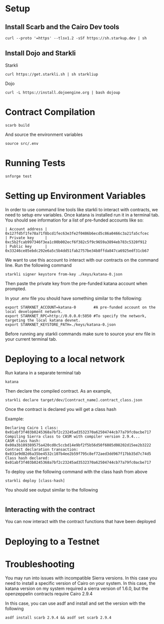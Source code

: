 # Setup

## Install Scarb and the Cairo Dev tools
```
curl --proto '=https' --tlsv1.2 -sSf https://sh.starkup.dev | sh
```

## Install Dojo and Starkli
Starkli
```
curl https://get.starkli.sh | sh starkliup
```
Dojo
```
curl -L https://install.dojoengine.org | bash dojoup
```

# Contract Compilation
```
scarb build
```
And source the environment variables
```
source src/.env
```
# Running Tests
```
snforge test
```

# Setting up Environment Variables
In order to use command line tools like starkli to interact with contracts, we need to setup env variables.
Once katana is installed run it in a terminal tab. You should see information for a list of pre-funded
accounts like so:
```
| Account address |  0x127fd5f1fe78a71f8bcd1fec63e3fe2f0486b6ecd5c86a0466c3a21fa5cfcec
| Private key     |  0xc5b2fcab997346f3ea1c00b002ecf6f382c5f9c9659a3894eb783c5320f912
| Public key      |  0x33246ce85ebdc292e6a5c5b4dd51fab2757be34b8ffda847ca6925edf31cb67
```

We want to use this account to interact with our contracts on the command line. Run the following command
```
starkli signer keystore from-key ./keys/katana-0.json
```
Then paste the private key from the pre-funded katana account when prompted.

In your .env file you should have something similar to the following:
```
export STARKNET_ACCOUNT=katana-0        #A pre-funded account on the local development network.
export STARKNET_RPC=http://0.0.0.0:5050 #To specify the network, targeting the local katana devnet.
export STARKNET_KEYSTORE_PATH=./keys/katana-0.json
```

Before running any starkli commands make sure to source your env file in your current terminal tab.

# Deploying to a local network
Run katana in a separate terminal tab
```
katana
```

Then declare the compiled contract. As an example, 
```
starkli declare target/dev/[contract_name].contract_class.json
```

Once the contract is declared you will get a class hash

Example:
```
Declaring Cairo 1 class: 0x01abf3f403b0245368a7bf2c23245ad3532370a62504744cb77a79fc0acbe717
Compiling Sierra class to CASM with compiler version 2.9.4...
CASM class hash: 0x00a3b109389575a420cd0c5ccbd14e9bf2f5b56d50f6085d08202d15ee2b3222
Contract declaration transaction: 0x031e9d82d6a35be4532c107b4ee2b59f795c8ef72aed3dd967f17bb35d7c74d5
Class hash declared:
0x01abf3f403b0245368a7bf2c23245ad3532370a62504744cb77a79fc0acbe717
```

To deploy use the following command with the class hash from above
```
starkli deploy [class-hash]
```

You should see output similar to the following
```

```
## Interacting with the contract
You can now interact with the contract functions that have been deployed
# Deploying to a Testnet

# Troubleshooting
You may run into issues with incompatible Sierra versions. In this case you need to install a specific version
of Cairo on your system. In this case, the katana version on my system required a sierra version of 1.6.0, but
the openzeppelin contracts require Cairo 2.9.4

In this case, you can use asdf and install and set the version with the following
```
asdf install scarb 2.9.4 && asdf set scarb 2.9.4
```


